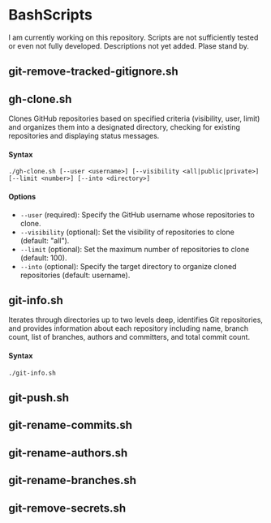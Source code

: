 # BashScripts
I am currently working on this repository. Scripts are not sufficiently tested or even not fully developed. Descriptions not yet added. Plase stand by.

## git-remove-tracked-gitignore.sh

## gh-clone.sh
Clones GitHub repositories based on specified criteria (visibility, user, limit) and organizes them into a designated directory, checking for existing repositories and displaying status messages.
#### Syntax
```
./gh-clone.sh [--user <username>] [--visibility <all|public|private>] [--limit <number>] [--into <directory>]
```
#### Options
* `--user` (required): Specify the GitHub username whose repositories to clone.
* `--visibility` (optional): Set the visibility of repositories to clone (default: "all").
* `--limit` (optional): Set the maximum number of repositories to clone (default: 100).
* `--into` (optional): Specify the target directory to organize cloned repositories (default: username).
## git-info.sh
Iterates through directories up to two levels deep, identifies Git repositories, and provides information about each repository including name, branch count, list of branches, authors and committers, and total commit count.
#### Syntax
```
./git-info.sh
```
## git-push.sh

## git-rename-commits.sh

## git-rename-authors.sh

## git-rename-branches.sh

## git-remove-secrets.sh
